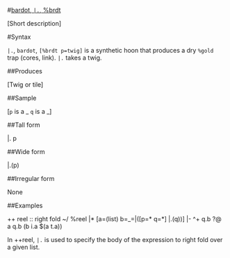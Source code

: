 #[bardot, `|.`, %brdt](#brdt)

[Short description]

#Syntax

`|.`, `bardot`, `[%brdt p=twig]` is a synthetic hoon that produces
a dry `%gold` trap (cores, link). `|.` takes a twig.

##Produces

[Twig or tile]

##Sample

[`p` is a _
`q` is a _]

##Tall form

|.  p

##Wide form

|.(p)

##Irregular form

None

##Examples

++  reel                                                ::  right fold
      ~/  %reel
      |*  [a=(list) b=_=|([p=* q=*] |.(q))]
      |-  ^+  q.b
      ?@  a
        q.b
      (b i.a $(a t.a))

In ++reel, `|.` is used to specify the body of the expression to right fold over a given list.

